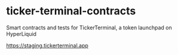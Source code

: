 # ticker-terminal-contracts
Smart contracts and tests for TickerTerminal, a token launchpad on HyperLiquid

https://staging.tickerterminal.app
